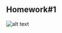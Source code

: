 ## Homework#1


![alt text](https://github.com/alihaydarkurban/CSE312-Operating-Systems/blob/tree/main/HW1/OutputPictures/run_shell.JPG?raw=true)
